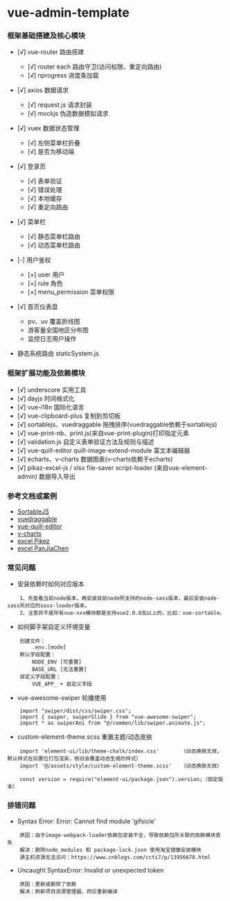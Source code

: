 # vue-admin-template

### 框架基础搭建及核心模块
- [√] vue-router 路由搭建
    + [√] router each 路由守卫(访问权限、重定向路由)
    + [√] nprogress 进度条加载
- [√] axios 数据请求
    + [√] request.js 请求封装
    + [√] mockjs 伪造数据模拟请求   
- [√] vuex 数据状态管理
    + [√] 左侧菜单栏折叠
    + [√] 是否为移动端
- [√] 登录页
    + [√] 表单验证
    + [√] 错误处理
    + [√] 本地缓存
    + [√] 重定向路由
- [√] 菜单栏
    + [√] 静态菜单栏路由
    + [√] 动态菜单栏路由 
- [-] 用户鉴权
    + [×] user 用户
    + [×] rule 角色
    + [×] menu_permission 菜单权限
- [√] 首页仪表盘
    + pv、uv 覆盖折线图
    + 游客量全国地区分布图
    + 监控日志用户操作

- 静态系统路由 staticSystem.js 

### 框架扩展功能及依赖模块
- [√] underscore 实用工具
- [√] dayjs 时间格式化
- [√] vue-i18n 国际化语言
- [√] vue-clipboard-plus 复制到剪切板
- [√] sortablejs、vuedraggable 拖拽排序(vuedraggable依赖于sortablejs)
- [√] vue-print-nb、print.js(来自vue-print-plugin)打印指定元素
- [√] validation.js 自定义表单验证方法及规则与描述
- [√] vue-quill-editor quill-image-extend-module 富文本编辑器
- [√] echarts、v-charts 数据图表(v-charts依赖于echarts)
- [√] pikaz-excel-js / xlsx file-saver script-loader (来自vue-element-admin) 数据导入导出


### 参考文档或案例
- [SortableJS](https://github.com/SortableJS/Sortable#options)
- [vuedraggable](https://www.itxst.com/vue-draggable/yvq3mifz.html)
- [vue-quill-editor](https://github.surmon.me/vue-quill-editor/)
- [v-charts](https://v-charts.js.org/#/)
- [excel Pikez](https://juejin.cn/post/6844904151667720205)
- [excel PanJiaChen](https://panjiachen.github.io/vue-element-admin-site/feature/component/excel.html#excel-export)


### 常见问题
- 安装依赖时如何对应版本
```
    1、先查看当前node版本，再安装目前node所支持的node-sass版本，最后安装node-sass所对应的sass-loader版本。
    2、注意并不是所有vue-xxx模块都是支持vue2.0.0及以上的，比如：vue-sortable。
```
- 如何脚手架自定义环境变量
```
    创建文件：
        .env.[mode]
    默认字段配置：
        NODE_ENV [可重置]
        BASE_URL [无法重置]
    自定义字段配置：
        VUE_APP_ + 自定义字段
```
- vue-awesome-swiper 轮播使用
```
    import "swiper/dist/css/swiper.css";
    import { swiper, swiperSlide } from "vue-awesome-swiper";
    import * as swiperAni from "@/common/lib/swiper.animate.js";
```
- custom-element-theme.scss 重置主题/动态皮肤
```
    import 'element-ui/lib/theme-chalk/index.css'       （动态换肤无效，默认样式在后置位打包渲染，依旧会覆盖动态生成的样式）
    import '@/assets/style/custom-element-theme.scss'   （动态换肤无效）
    
    const version = require("element-ui/package.json").version;（锁定版本）
```


### 排错问题
- Syntax Error: Error: Cannot find module 'gifsicle'
```
    原因：由于image-webpack-loader依赖包安装不全，导致依赖包所关联的依赖模块丢失
    解决：删除node_modules 和 package-lock.json 使用淘宝镜像安装模块
    源主机资源无法访问：https://www.cnblogs.com/ccti7/p/13956678.html
``` 
- Uncaught SyntaxError: Invalid or unexpected token
```
    原因：更新或删除了依赖
    解决：刷新项目资源管理器，然后重新编译
```